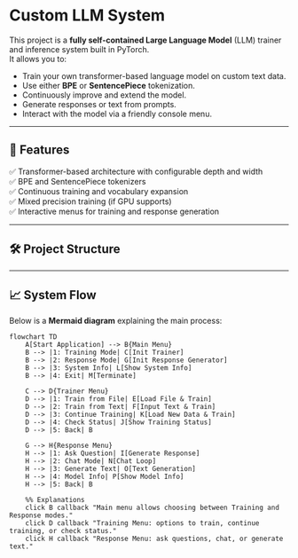 # Custom LLM System

This project is a **fully self-contained Large Language Model** (LLM) trainer and inference system built in PyTorch.  
It allows you to:

- Train your own transformer-based language model on custom text data.
- Use either **BPE** or **SentencePiece** tokenization.
- Continuously improve and extend the model.
- Generate responses or text from prompts.
- Interact with the model via a friendly console menu.

---

## 🚀 Features

✅ Transformer-based architecture with configurable depth and width  
✅ BPE and SentencePiece tokenizers  
✅ Continuous training and vocabulary expansion  
✅ Mixed precision training (if GPU supports)  
✅ Interactive menus for training and response generation

---

## 🛠️ Project Structure


---

## 📈 System Flow

Below is a **Mermaid diagram** explaining the main process:

```mermaid
flowchart TD
    A[Start Application] --> B{Main Menu}
    B --> |1: Training Mode| C[Init Trainer]
    B --> |2: Response Mode| G[Init Response Generator]
    B --> |3: System Info| L[Show System Info]
    B --> |4: Exit| M[Terminate]
    
    C --> D{Trainer Menu}
    D --> |1: Train from File| E[Load File & Train]
    D --> |2: Train from Text| F[Input Text & Train]
    D --> |3: Continue Training| K[Load New Data & Train]
    D --> |4: Check Status| J[Show Training Status]
    D --> |5: Back| B

    G --> H{Response Menu}
    H --> |1: Ask Question| I[Generate Response]
    H --> |2: Chat Mode| N[Chat Loop]
    H --> |3: Generate Text| O[Text Generation]
    H --> |4: Model Info| P[Show Model Info]
    H --> |5: Back| B

    %% Explanations
    click B callback "Main menu allows choosing between Training and Response modes."
    click D callback "Training Menu: options to train, continue training, or check status."
    click H callback "Response Menu: ask questions, chat, or generate text."
```

